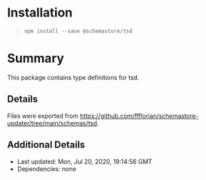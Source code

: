 # Installation
> `npm install --save @schemastore/tsd`

# Summary
This package contains type definitions for tsd.

## Details
Files were exported from https://github.com/ffflorian/schemastore-updater/tree/main/schemas/tsd.

## Additional Details
* Last updated: Mon, Jul 20, 2020, 19:14:56 GMT
* Dependencies: none
